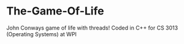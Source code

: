 # The-Game-Of-Life
John Conways game of life with threads!
Coded in C++ for CS 3013 (Operating Systems) at WPI

